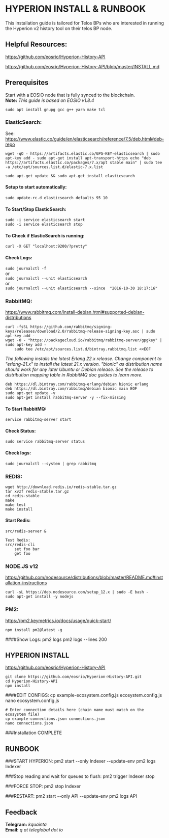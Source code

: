 # HYPERION INSTALL & RUNBOOK

This installation guide is tailored for Telos BPs who are interested in running the Hyperion v2 history tool on their telos BP node. 

## Helpful Resources:  
<https://github.com/eosrio/Hyperion-History-API>  

<https://github.com/eosrio/Hyperion-History-API/blob/master/INSTALL.md>


## Prerequisites
Start with a EOSIO node that is fully synced to the blockchain.  
**Note:** *This guide is based on EOSIO v1.8.4*

``sudo apt install gnupg gcc g++ yarn make tcl``

### ElasticSearch:
See: <https://www.elastic.co/guide/en/elasticsearch/reference/7.5/deb.html#deb-repo>  

``wget -qO - https://artifacts.elastic.co/GPG-KEY-elasticsearch | sudo apt-key add -
sudo apt-get install apt-transport-https
echo "deb https://artifacts.elastic.co/packages/7.x/apt stable main" | sudo tee -a /etc/apt/sources.list.d/elastic-7.x.list``  

``sudo apt-get update && sudo apt-get install elasticsearch``
	
#### Setup to start automatically:  
``sudo update-rc.d elasticsearch defaults 95 10``
	
#### To Start/Stop ElasticSearch:  
``sudo -i service elasticsearch start``  
``sudo -i service elasticsearch stop``
	
#### To Check if ElasticSearch is running:  
``curl -X GET "localhost:9200/?pretty"``
	
#### Check Logs:  
``sudo journalctl -f``  
or  
``sudo journalctl --unit elasticsearch``  
or  
``sudo journalctl --unit elasticsearch --since  "2016-10-30 18:17:16"``
	
### RabbitMQ:
<https://www.rabbitmq.com/install-debian.html#supported-debian-distributions>  

	curl -fsSL https://github.com/rabbitmq/signing-keys/releases/download/2.0/rabbitmq-release-signing-key.asc | sudo apt-key add -
	wget -O - "https://packagecloud.io/rabbitmq/rabbitmq-server/gpgkey" | sudo apt-key add -
		sudo tee /etc/apt/sources.list.d/bintray.rabbitmq.list <<EOF 
	
*The following installs the latest Erlang 22.x release.  Change component to "erlang-21.x" to install the latest 21.x version. "bionic" as distribution name should work for any later Ubuntu or Debian release.  See the release to distribution mapping table in RabbitMQ doc guides to learn more.*  

	deb https://dl.bintray.com/rabbitmq-erlang/debian bionic erlang  
	deb https://dl.bintray.com/rabbitmq/debian bionic main EOF  
	sudo apt-get update -y  
	sudo apt-get install rabbitmq-server -y --fix-missing 
	
#### To Start RabbitMQ:  
``service rabbitmq-server start``
	
#### Check Status:
``sudo service rabbitmq-server status``
	
#### Check logs:
``sudo journalctl --system | grep rabbitmq``
	
### REDIS:

	wget http://download.redis.io/redis-stable.tar.gz
	tar xvzf redis-stable.tar.gz
	cd redis-stable
	make
	make test
	make install
	
#### Start Redis:
``src/redis-server &``
	
	Test Redis:
	src/redis-cli
		set foo bar
		get foo

### NODE.JS v12
<https://github.com/nodesource/distributions/blob/master/README.md#installation-instructions>
	
	curl -sL https://deb.nodesource.com/setup_12.x | sudo -E bash -
	sudo apt-get install -y nodejs
	
	
### PM2:
<https://pm2.keymetrics.io/docs/usage/quick-start/>
	
``npm install pm2@latest -g``

####Show Logs:
	pm2 logs
	pm2 logs --lines 200


## HYPERION INSTALL
<https://github.com/eosrio/Hyperion-History-API>
	
	git clone https://github.com/eosrio/Hyperion-History-API.git
	cd Hyperion-History-API
	npm install

####EDIT CONFIGS:
	cp example-ecosystem.config.js ecosystem.config.js
	nano ecosystem.config.js

	# Enter connection details here (chain name must match on the ecosystem file)
	cp example-connections.json connections.json
	nano connections.json

###Installation COMPLETE

## RUNBOOK

###START HYPERION:
	pm2 start --only Indexer --update-env
	pm2 logs Indexer

###Stop reading and wait for queues to flush:
	pm2 trigger Indexer stop

###FORCE STOP:
	pm2 stop Indexer

###RESTART:
	pm2 start --only API --update-env
	pm2 logs API

## Feedback
**Telegram:** *kquainta*  
**Email:** *q at teleglobal dot io*
